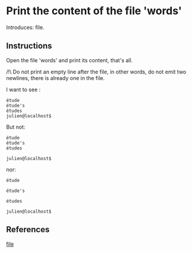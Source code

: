 # Print the content of the file 'words'

Introduces: file.

## Instructions
Open the file 'words' and print its content, that's all.

/!\ Do not print an empty line after the file, in other words, do not
emit two newlines, there is already one in the file.

I want to see :
```
étude
étude's
études
julien@localhost$
```

But not:
```
étude
étude's
études

julien@localhost$
```

nor:
```
étude

étude's

études

julien@localhost$
```
## References
[file](https://docs.python.org/3.3/tutorial/inputoutput.html#reading-and-writing-files)
